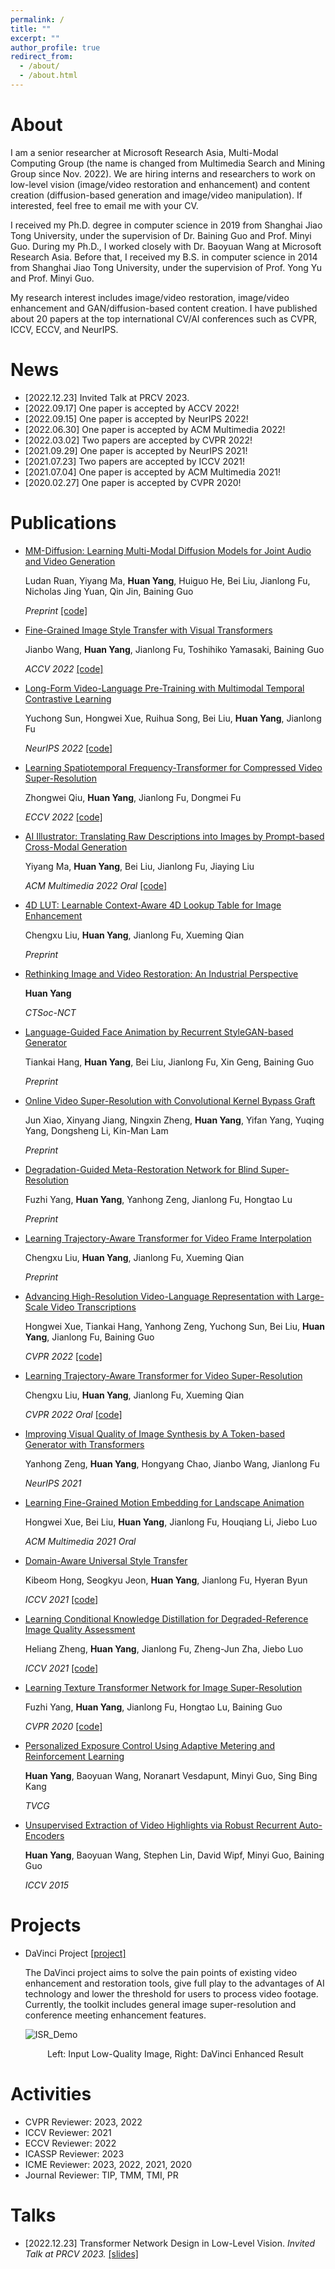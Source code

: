 ```yaml
---
permalink: /
title: ""
excerpt: ""
author_profile: true
redirect_from: 
  - /about/
  - /about.html
---
```


<span class='anchor' id='about'></span>

# About
I am a senior researcher at Microsoft Research Asia, Multi-Modal Computing Group (the name is changed from Multimedia Search and Mining Group since Nov. 2022). We are hiring interns and researchers to work on low-level vision (image/video restoration and enhancement) and content creation (diffusion-based generation and image/video manipulation). If interested, feel free to email me with your CV.

I received my Ph.D. degree in computer science in 2019 from Shanghai Jiao Tong University, under the supervision of Dr. Baining Guo and Prof. Minyi Guo. During my Ph.D., I worked closely with Dr. Baoyuan Wang at Microsoft Research Asia. Before that, I received my B.S. in computer science in 2014 from Shanghai Jiao Tong University, under the supervision of Prof. Yong Yu and Prof. Minyi Guo.

My research interest includes image/video restoration, image/video enhancement and GAN/diffusion-based content creation. I have published about 20 papers at the top international CV/AI conferences such as CVPR, ICCV, ECCV, and NeurIPS.

<span class='anchor' id='news'></span>

# News
- \[2022.12.23\] Invited Talk at PRCV 2023.
- \[2022.09.17\] One paper is accepted by ACCV 2022!
- \[2022.09.15\] One paper is accepted by NeurIPS 2022!
- \[2022.06.30\] One paper is accepted by ACM Multimedia 2022!
- \[2022.03.02\] Two papers are accepted by CVPR 2022!
- \[2021.09.29\] One paper is accepted by NeurIPS 2021!
- \[2021.07.23\] Two papers are accepted by ICCV 2021!
- \[2021.07.04\] One paper is accepted by ACM Multimedia 2021!
- \[2020.02.27\] One paper is accepted by CVPR 2020!

<span class='anchor' id='publications'></span>

# Publications
- [MM-Diffusion: Learning Multi-Modal Diffusion Models for Joint Audio and Video Generation](https://arxiv.org/abs/2212.09478)

  Ludan Ruan, Yiyang Ma, **Huan Yang**, Huiguo He, Bei Liu, Jianlong Fu, Nicholas Jing Yuan, Qin Jin, Baining Guo
  
  *Preprint* [\[code\]](https://github.com/researchmm/MM-Diffusion)

- [Fine-Grained Image Style Transfer with Visual Transformers](https://arxiv.org/abs/2210.05176)

  Jianbo Wang, **Huan Yang**, Jianlong Fu, Toshihiko Yamasaki, Baining Guo
  
  *ACCV 2022* [\[code\]](https://github.com/researchmm/STTR)

- [Long-Form Video-Language Pre-Training with Multimodal Temporal Contrastive Learning](https://arxiv.org/abs/2210.06031)
  
  Yuchong Sun, Hongwei Xue, Ruihua Song, Bei Liu, **Huan Yang**, Jianlong Fu
  
  *NeurIPS 2022* [\[code\]](https://github.com/microsoft/XPretrain/tree/main/LF-VILA)

- [Learning Spatiotemporal Frequency-Transformer for Compressed Video Super-Resolution](https://arxiv.org/abs/2208.03012)
  
  Zhongwei Qiu, **Huan Yang**, Jianlong Fu, Dongmei Fu
  
  *ECCV 2022* [\[code\]](https://github.com/researchmm/FTVSR)

- [AI Illustrator: Translating Raw Descriptions into Images by Prompt-based Cross-Modal Generation](https://arxiv.org/abs/2209.03160)
  
  Yiyang Ma, **Huan Yang**, Bei Liu, Jianlong Fu, Jiaying Liu
  
  *ACM Multimedia 2022 Oral* [\[code\]](https://github.com/researchmm/AI_Illustrator)

- [4D LUT: Learnable Context-Aware 4D Lookup Table for Image Enhancement](https://arxiv.org/abs/2209.01749)
    
  Chengxu Liu, **Huan Yang**, Jianlong Fu, Xueming Qian
  
  *Preprint*

- [Rethinking Image and Video Restoration: An Industrial Perspective](https://ctsoc.ieee.org/images/CTSOC-NCT-2022-09-FA.pdf)
  
  **Huan Yang**
  
  *CTSoc-NCT*

- [Language-Guided Face Animation by Recurrent StyleGAN-based Generator](https://arxiv.org/abs/2208.05617)
  
  Tiankai Hang, **Huan Yang**, Bei Liu, Jianlong Fu, Xin Geng, Baining Guo

  *Preprint*

- [Online Video Super-Resolution with Convolutional Kernel Bypass Graft](https://arxiv.org/abs/2208.02470)
  
  Jun Xiao, Xinyang Jiang, Ningxin Zheng, **Huan Yang**, Yifan Yang, Yuqing Yang, Dongsheng Li, Kin-Man Lam
  
  *Preprint*

- [Degradation-Guided Meta-Restoration Network for Blind Super-Resolution](https://arxiv.org/abs/2207.00943)
  
  Fuzhi Yang, **Huan Yang**, Yanhong Zeng, Jianlong Fu, Hongtao Lu
  
  *Preprint*

- [Learning Trajectory-Aware Transformer for Video Frame Interpolation](https://arxiv.org/abs/2207.09048)
  
  Chengxu Liu, **Huan Yang**, Jianlong Fu, Xueming Qian
  
  *Preprint*

- [Advancing High-Resolution Video-Language Representation with Large-Scale Video Transcriptions](https://arxiv.org/abs/2111.10337)
  
  Hongwei Xue, Tiankai Hang, Yanhong Zeng, Yuchong Sun, Bei Liu, **Huan Yang**, Jianlong Fu, Baining Guo
  
  *CVPR 2022* [\[code\]](https://github.com/microsoft/XPretrain/tree/main/hd-vila)

- [Learning Trajectory-Aware Transformer for Video Super-Resolution](https://arxiv.org/abs/2204.04216)
  
  Chengxu Liu, **Huan Yang**, Jianlong Fu, Xueming Qian
  
  *CVPR 2022 Oral* [\[code\]](https://github.com/researchmm/TTVSR)

- [Improving Visual Quality of Image Synthesis by A Token-based Generator with Transformers](https://arxiv.org/abs/2111.03481)
  
  Yanhong Zeng, **Huan Yang**, Hongyang Chao, Jianbo Wang, Jianlong Fu
  
  *NeurIPS 2021*

- [Learning Fine-Grained Motion Embedding for Landscape Animation](https://arxiv.org/abs/2109.02216)
  
  Hongwei Xue, Bei Liu, **Huan Yang**, Jianlong Fu, Houqiang Li, Jiebo Luo

  *ACM Multimedia 2021 Oral*

- [Domain-Aware Universal Style Transfer](https://arxiv.org/abs/2108.04441)
  
  Kibeom Hong, Seogkyu Jeon, **Huan Yang**, Jianlong Fu, Hyeran Byun
  
  *ICCV 2021* [\[code\]](https://github.com/Kibeom-Hong/Domain-Aware-Style-Transfer)

- [Learning Conditional Knowledge Distillation for Degraded-Reference Image Quality Assessment](https://arxiv.org/abs/2108.07948)
  
  Heliang Zheng, **Huan Yang**, Jianlong Fu, Zheng-Jun Zha, Jiebo Luo
  
  *ICCV 2021* [\[code\]](https://github.com/researchmm/CKDN)

- [Learning Texture Transformer Network for Image Super-Resolution](https://arxiv.org/abs/2006.04139)
  
  Fuzhi Yang, **Huan Yang**, Jianlong Fu, Hongtao Lu, Baining Guo
  
  *CVPR 2020* [\[code\]](https://github.com/researchmm/TTSR)

- [Personalized Exposure Control Using Adaptive Metering and Reinforcement Learning](https://arxiv.org/abs/1803.02269)
  
  **Huan Yang**, Baoyuan Wang, Noranart Vesdapunt, Minyi Guo, Sing Bing Kang
  
  *TVCG*

- [Unsupervised Extraction of Video Highlights via Robust Recurrent Auto-Encoders](https://arxiv.org/abs/1510.01442)
  
  **Huan Yang**, Baoyuan Wang, Stephen Lin, David Wipf, Minyi Guo, Baining Guo

  *ICCV 2015*

<span class='anchor' id='projects'></span>

# Projects
- DaVinci Project [\[project\]](https://github.com/microsoft/DaVinci)

  The DaVinci project aims to solve the pain points of existing video enhancement and restoration tools, give full play to the advantages of AI technology and lower the threshold for users to process video footage. Currently, the toolkit includes general image super-resolution and conference meeting enhancement features.

  ![ISR_Demo](files/DaVinci_ISR_Demo.png)
  <p align="center">Left: Input Low-Quality Image, Right: DaVinci Enhanced Result</p>

<span class='anchor' id='activities'></span>

# Activities
- CVPR Reviewer: 2023, 2022
- ICCV Reviewer: 2021
- ECCV Reviewer: 2022
- ICASSP Reviewer: 2023
- ICME Reviewer: 2023, 2022, 2021, 2020
- Journal Reviewer: TIP, TMM, TMI, PR

<span class='anchor' id='talks'></span>

# Talks
- \[2022.12.23\] Transformer Network Design in Low-Level Vision. *Invited Talk at PRCV 2023.* [\[slides\]](files\prcv2023_invited_talk.pdf)